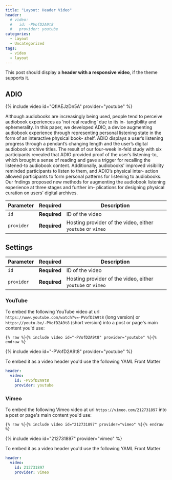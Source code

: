 ```yaml
---
title: "Layout: Header Video"
header:
  # video:
  #   id: -PVofD2A9t8
  #   provider: youtube
categories:
  - Layout
  - Uncategorized
tags:
  - video
  - layout
---
```


This post should display a **header with a responsive video**, if the theme supports it.


## ADIO
{% include video id="QflAEJzDn5A" provider="youtube" %}

Although audiobooks are increasingly being used, people tend to perceive audiobook experiences as ’not real reading’ due to its in- tangibility and ephemerality. In this paper, we developed ADIO, a device augmenting audiobook experience through representing personal listening state in the form of an interactive physical book- shelf. ADIO displays a user’s listening progress through a pendant’s changing length and the user’s digital audiobook archive titles. The result of our four-week in-feld study with six participants revealed that ADIO provided proof of the user’s listening-to, which brought a sense of reading and gave a trigger for recalling the listened-to audiobook content. Additionally, audiobooks’ improved visibility reminded participants to listen to them, and ADIO’s physical inter- action allowed participants to form personal patterns for listening to audiobooks. Our fndings proposed new methods for augmenting the audiobook listening experience at three stages and further im- plications for designing physical curation on users’ digital archives.





| Parameter  | Required     | Description |
|----------  |---------     | ----------- |
| `id`       | **Required** | ID of the video |
| `provider` | **Required** | Hosting provider of the video, either `youtube` or `vimeo` |


## Settings

| Parameter  | Required     | Description |
|----------  |---------     | ----------- |
| `id`       | **Required** | ID of the video |
| `provider` | **Required** | Hosting provider of the video, either `youtube` or `vimeo` |

### YouTube

To embed the following YouTube video at url `https://www.youtube.com/watch?v=-PVofD2A9t8` (long version) or `https://youtu.be/-PVofD2A9t8` (short version) into a post or page's main content you'd use: 

```liquid
{% raw %}{% include video id="-PVofD2A9t8" provider="youtube" %}{% endraw %}
```

{% include video id="-PVofD2A9t8" provider="youtube" %}

To embed it as a video header you'd use the following YAML Front Matter

```yaml
header:
  video:
    id: -PVofD2A9t8
    provider: youtube
```

### Vimeo

To embed the following Vimeo video at url `https://vimeo.com/212731897` into a post or page's main content you'd use: 

```liquid
{% raw %}{% include video id="212731897" provider="vimeo" %}{% endraw %}
```

{% include video id="212731897" provider="vimeo" %}

To embed it as a video header you'd use the following YAML Front Matter

```yaml
header:
  video:
    id: 212731897
    provider: vimeo
```